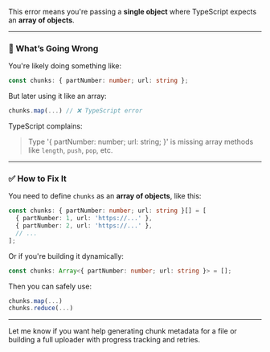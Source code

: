 This error means you're passing a **single object** where TypeScript expects an **array of objects**.

---

### 🧠 What’s Going Wrong

You're likely doing something like:

```ts
const chunks: { partNumber: number; url: string };
```

But later using it like an array:

```ts
chunks.map(...) // ❌ TypeScript error
```

TypeScript complains:

> Type '{ partNumber: number; url: string; }' is missing array methods like `length`, `push`, `pop`, etc.

---

### ✅ How to Fix It

You need to define `chunks` as an **array of objects**, like this:

```ts
const chunks: { partNumber: number; url: string }[] = [
  { partNumber: 1, url: 'https://...' },
  { partNumber: 2, url: 'https://...' },
  // ...
];
```

Or if you're building it dynamically:

```ts
const chunks: Array<{ partNumber: number; url: string }> = [];
```

Then you can safely use:

```ts
chunks.map(...)
chunks.reduce(...)
```

---

Let me know if you want help generating chunk metadata for a file or building a full uploader with progress tracking and retries.